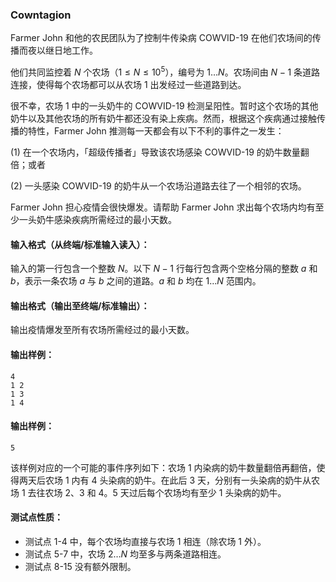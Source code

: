 ### **Cowntagion**

Farmer John 和他的农民团队为了控制牛传染病 COWVID-19 在他们农场间的传播而夜以继日地工作。

他们共同监控着 $N$ 个农场（$1 \leq N \leq 10^5$），编号为 $1 \ldots N$。农场间由 $N-1$ 条道路连接，使得每个农场都可以从农场 1 出发经过一些道路到达。

很不幸，农场 1 中的一头奶牛的 COWVID-19 检测呈阳性。暂时这个农场的其他奶牛以及其他农场的所有奶牛都还没有染上疾病。然而，根据这个疾病通过接触传播的特性，Farmer John 推测每一天都会有以下不利的事件之一发生：

(1) 在一个农场内，「超级传播者」导致该农场感染 COWVID-19 的奶牛数量翻倍；或者

(2) 一头感染 COWVID-19 的奶牛从一个农场沿道路去往了一个相邻的农场。

Farmer John 担心疫情会很快爆发。请帮助 Farmer John 求出每个农场内均有至少一头奶牛感染疾病所需经过的最小天数。



#### 输入格式（从终端/标准输入读入）：

输入的第一行包含一个整数 $N$。以下 $N-1$ 行每行包含两个空格分隔的整数 $a$ 和 $b$，表示一条农场 $a$ 与 $b$ 之间的道路。$a$ 和 $b$ 均在 $1\ldots N$ 范围内。



#### 输出格式（输出至终端/标准输出）：

输出疫情爆发至所有农场所需经过的最小天数。



#### 输出样例：

```
4
1 2
1 3
1 4
```

#### 输出样例：

```
5
```

该样例对应的一个可能的事件序列如下：农场 1 内染病的奶牛数量翻倍再翻倍，使得两天后农场 1 内有 4 头染病的奶牛。在此后 3 天，分别有一头染病的奶牛从农场 1 去往农场 2、3 和 4。5 天过后每个农场均有至少 1 头染病的奶牛。

#### 测试点性质：

- 测试点 1-4 中，每个农场均直接与农场 1 相连（除农场 $1$ 外）。
- 测试点 5-7 中，农场 $2\ldots N$ 均至多与两条道路相连。
- 测试点 8-15 没有额外限制。